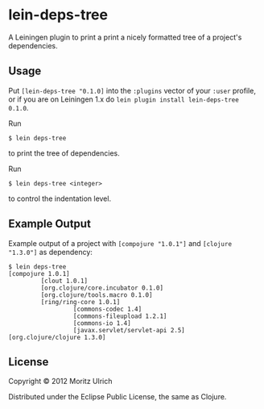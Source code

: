 # lein-deps-tree

A Leiningen plugin to print a print a nicely formatted tree of a project's dependencies.

## Usage

Put `[lein-deps-tree "0.1.0]` into the `:plugins` vector of your `:user` profile, or if you are on Leiningen 1.x do `lein plugin install lein-deps-tree 0.1.0`.

Run

    $ lein deps-tree

to print the tree of dependencies.

Run

    $ lein deps-tree <integer>

to control the indentation level.

## Example Output

Example output of a project with `[compojure "1.0.1"]` and `[clojure "1.3.0"]` as dependency:

    $ lein deps-tree
    [compojure 1.0.1]
             [clout 1.0.1]
             [org.clojure/core.incubator 0.1.0]
             [org.clojure/tools.macro 0.1.0]
             [ring/ring-core 1.0.1]
                      [commons-codec 1.4]
                      [commons-fileupload 1.2.1]
                      [commons-io 1.4]
                      [javax.servlet/servlet-api 2.5]
    [org.clojure/clojure 1.3.0]

## License

Copyright © 2012 Moritz Ulrich

Distributed under the Eclipse Public License, the same as Clojure.
